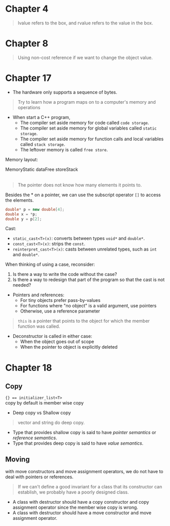 # Chapter 4
> lvalue refers to the box, and rvalue refers to the value in the box.

# Chapter 8
> Using non-cost reference if we want to change the object value.

# Chapter 17

- The hardware only supports a sequence of bytes.

> Try to learn how a program maps on to a computer's memory and operations

- When start a C++ program,
    - The compiler set aside memory for code called `code storage`.
    - The compiler set aside memory for global variables called `static storage`.
    - The compiler set aside memory for function calls and local variables called `stack storage`.
    - The leftover memory is called `free store`.

Memory layout:
<table>
<tr>Memory</tr>
<tr>Static data</tr>
<tr>Free store</tr>
<tr>Stack</tr>
</table>

> The pointer does not know how many elements it points to.

Besides the * on a pointer, we can use the subscript operator `[]` to access the elements.
```c++
double* p = new double[4];
double x = *p;
double y = p[2];
```

Cast:
- `static_cast<T>(x)`: converts between types `void*` and `double*`.
- `const_cast<T>(x)`: strips the `const`.
- `reinterpret_cast<T>(x)`: casts between unrelated types, such as `int` and `double*`.
 
When thinking of using a case, reconsider:
1. Is there a way to write the code without the case?
2. Is there a way to redesign that part of the program so that the cast is not needed?

- Pointers and references:
    - For tiny objects prefer pass-by-values
    - For functions where "no object" is a valid argument, use pointers
    - Otherwise, use a reference parameter

> `this` is a pointer that points to the object for which the member function was called.

- Deconstructor is called in either case:
  - When the object goes out of scope
  - When the pointer to object is explicitly deleted

# Chapter 18
## Copy
`{} == initializer_list<T>`   
copy by default is member wise copy

- Deep copy vs Shallow copy
> vector and string do deep copy.
- Type that provides shallow copy is said to have _pointer semantics_ or _reference semantics_.
- Type that provides deep copy is said to have _value semantics_.

## Moving
with move constructors and move assignment operators, we do not have to deal with pointers or references.

> If we can't define a good invariant for a class that its constructor can establish, we probably have a poorly designed class.
- A class with destructor should have a copy constructor and copy assignment operator since the member wise copy is wrong.
- A class with destructor should have a move constructor and move assignment operator.
